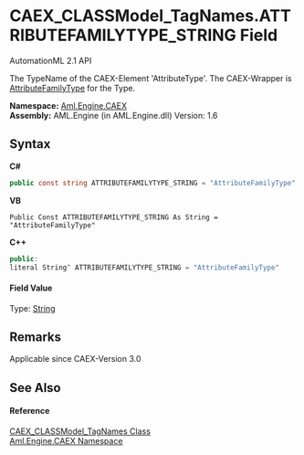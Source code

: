 # CAEX_CLASSModel_TagNames.ATTRIBUTEFAMILYTYPE_STRING Field
AutomationML 2.1 API 

The TypeName of the CAEX-Element 'AttributeType'. The CAEX-Wrapper is <a href="T_Aml_Engine_CAEX_AttributeFamilyType">AttributeFamilyType</a> for the Type.

**Namespace:**&nbsp;<a href="N_Aml_Engine_CAEX">Aml.Engine.CAEX</a><br />**Assembly:**&nbsp;AML.Engine (in AML.Engine.dll) Version: 1.6

## Syntax

**C#**<br />
``` C#
public const string ATTRIBUTEFAMILYTYPE_STRING = "AttributeFamilyType"
```

**VB**<br />
``` VB
Public Const ATTRIBUTEFAMILYTYPE_STRING As String = "AttributeFamilyType"
```

**C++**<br />
``` C++
public:
literal String^ ATTRIBUTEFAMILYTYPE_STRING = "AttributeFamilyType"
```


#### Field Value
Type: <a href="https://docs.microsoft.com/dotnet/api/system.string" target="_parent" rel="noopener noreferrer">String</a>

## Remarks
Applicable since CAEX-Version 3.0

## See Also


#### Reference
<a href="T_Aml_Engine_CAEX_CAEX_CLASSModel_TagNames">CAEX_CLASSModel_TagNames Class</a><br /><a href="N_Aml_Engine_CAEX">Aml.Engine.CAEX Namespace</a><br />